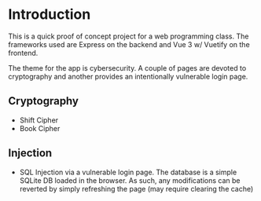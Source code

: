 # Introduction
This is a quick proof of concept project for a web programming class. The frameworks used are Express on the backend and Vue 3 w/ Vuetify on the frontend.

The theme for the app is cybersecurity. A couple of pages are devoted to cryptography and another provides an intentionally vulnerable login page.

## Cryptography
- Shift Cipher
- Book Cipher

## Injection
- SQL Injection via a vulnerable login page. The database is a simple SQLite DB loaded in the browser. As such, any modifications can be reverted by simply refreshing the page (may require clearing the cache)